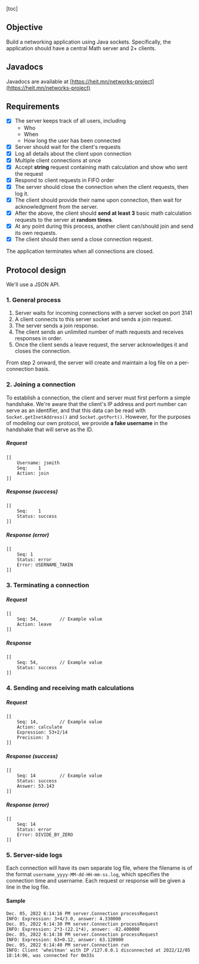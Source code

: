 [toc]

## Objective

Build a networking application using Java sockets. Specifically, the application should have a central Math server and 2+ clients.

## Javadocs
Javadocs are available at [https://heit.mn/networks-project](https://heit.mn/networks-project)

## Requirements
- [x] The server keeps track of all users, including
    - Who
    - When
    - How long the user has been connected
- [x] Server should wait for the client's requests
- [x] Log all details about the client upon connection
- [x] Multiple client connections at once
- [x] Accept **string** request containing math calculation and show who sent the request
- [x] Respond to client requests in FIFO order
- [x] The server should close the connection when the client requests, then log it.
- [x] The client should provide their name upon connection, then wait for acknowledgment from the server.
- [x] After the above, the client should **send at least 3** basic math calculation requests to the server at **random times**.
- [x] At any point during this process, another client can/should join and send its own requests.
- [x] The client should then send a close connection request.

The application terminates when all connections are closed.

## Protocol design
We'll use a JSON API.

### 1. General process
1. Server waits for incoming connections with a server socket on port 3141
2. A client connects to this server socket and sends a join request.
3. The server sends a join response.
4. The client sends an unlimited number of math requests and receives responses in order.
5. Once the client sends a leave request, the server acknowledges it and closes the connection.

From step 2 onward, the server will create and maintain a log file on a per-connection basis.

### 2. Joining a connection
To establish a connection, the client and server must first perform a simple handshake. We're aware that the client's IP address and port number can serve as an identifier, and that this data can be read with `Socket.getInetAddress()` and `Socket.getPort()`. However, for the purposes of modeling our own protocol, we provide **a fake username** in the handshake that will serve as the ID.

##### Request

```
[[
   	Username: jsmith
    Seq:	1
    Action: join
]]
```
##### Response (success)

```
[[
    Seq:	1
    Status: success
]]
```

##### Response (error)

```
[[
   	Seq: 1
    Status: error
    Error: USERNAME_TAKEN
]]
```

### 3. Terminating a connection

##### Request

```
[[
    Seq: 54, 		// Example value
    Action: leave
]]
```

##### Response

```
[[
    Seq: 54, 		// Example value
    Status: success
]]
```

### 4. Sending and receiving math calculations

##### Request

```
[[
    Seq: 14, 		// Example value
    Action: calculate
    Expression: 53+2/14
    Precision: 3
]]
```

##### Response (success)

```
[[
    Seq: 14 		// Example value
    Status: success
    Answer: 53.143
]]
```

##### Response (error)

```
[[
   	Seq: 14
    Status: error
    Error: DIVIDE_BY_ZERO
]]
```

### 5. Server-side logs

Each connection will have its own separate log file, where the filename is of the format `username_yyyy-MM-dd-HH-mm-ss.log`, which specifies the connection time and username. Each request or response will be given a line in the log file.

#### Sample
```text
Dec. 05, 2022 6:14:16 PM server.Connection processRequest
INFO: Expression: 3+4/3.0, answer: 4.330000
Dec. 05, 2022 6:14:30 PM server.Connection processRequest
INFO: Expression: 2*3-(22.1*4), answer: -82.400000
Dec. 05, 2022 6:14:38 PM server.Connection processRequest
INFO: Expression: 63+0.12, answer: 63.120000
Dec. 05, 2022 6:14:40 PM server.Connection run
INFO: Client 'wheitman' with IP /127.0.0.1 disconnected at 2022/12/05 18:14:06, was connected for 0m33s
```
